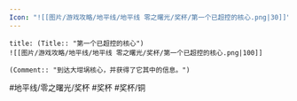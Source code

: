 ```yaml
---
Icon: "![[图片/游戏攻略/地平线/地平线 零之曙光/奖杯/第一个已超控的核心.png|30]]"
---
```

```ad-common-bronze-trophy
title: (Title:: "第一个已超控的核心")
![[图片/游戏攻略/地平线/地平线 零之曙光/奖杯/第一个已超控的核心.png|100]]

(Comment:: "到达大坩埚核心，并获得了它其中的信息。")
```

#地平线/零之曙光/奖杯 #奖杯 #奖杯/铜
